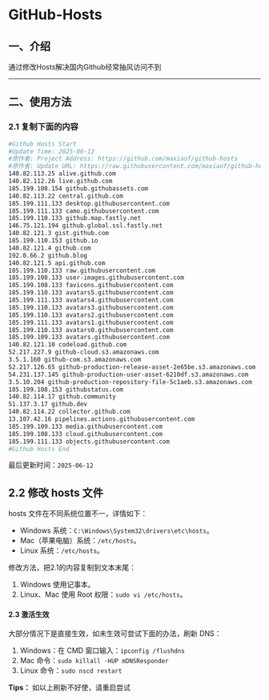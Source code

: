 # GitHub-Hosts

## 一、介绍
通过修改Hosts解决国内Github经常抽风访问不到

---

## 二、使用方法

### 2.1 复制下面的内容
```bash
#Github Hosts Start
#Update Time: 2025-06-12
#原作者: Project Address: https://github.com/maxiaof/github-hosts
#原作者: Update URL: https://raw.githubusercontent.com/maxiaof/github-hosts/master/hosts
140.82.113.25 alive.github.com
140.82.112.26 live.github.com
185.199.108.154 github.githubassets.com
140.82.113.22 central.github.com
185.199.111.133 desktop.githubusercontent.com
185.199.111.133 camo.githubusercontent.com
185.199.110.133 github.map.fastly.net
146.75.121.194 github.global.ssl.fastly.net
140.82.121.3 gist.github.com
185.199.110.153 github.io
140.82.121.4 github.com
192.0.66.2 github.blog
140.82.121.5 api.github.com
185.199.110.133 raw.githubusercontent.com
185.199.108.133 user-images.githubusercontent.com
185.199.108.133 favicons.githubusercontent.com
185.199.110.133 avatars5.githubusercontent.com
185.199.111.133 avatars4.githubusercontent.com
185.199.110.133 avatars3.githubusercontent.com
185.199.110.133 avatars2.githubusercontent.com
185.199.111.133 avatars1.githubusercontent.com
185.199.110.133 avatars0.githubusercontent.com
185.199.109.133 avatars.githubusercontent.com
140.82.121.10 codeload.github.com
52.217.227.9 github-cloud.s3.amazonaws.com
3.5.1.160 github-com.s3.amazonaws.com
52.217.126.65 github-production-release-asset-2e65be.s3.amazonaws.com
54.231.137.145 github-production-user-asset-6210df.s3.amazonaws.com
3.5.10.204 github-production-repository-file-5c1aeb.s3.amazonaws.com
185.199.108.153 githubstatus.com
140.82.114.17 github.community
51.137.3.17 github.dev
140.82.114.22 collector.github.com
13.107.42.16 pipelines.actions.githubusercontent.com
185.199.109.133 media.githubusercontent.com
185.199.108.133 cloud.githubusercontent.com
185.199.111.133 objects.githubusercontent.com
#Github Hosts End

```
最后更新时间：`2025-06-12`

## 2.2 修改 hosts 文件
hosts 文件在不同系统位置不一，详情如下：
- Windows 系统：`C:\Windows\System32\drivers\etc\hosts`。
- Mac（苹果电脑）系统：`/etc/hosts`。
- Linux 系统：`/etc/hosts`。

修改方法，把2.1的内容复制到文本末尾：

1. Windows 使用记事本。
2. Linux、Mac 使用 Root 权限：`sudo vi /etc/hosts`。

#### 2.3 激活生效
大部分情况下是直接生效，如未生效可尝试下面的办法，刷新 DNS：

1. Windows：在 CMD 窗口输入：`ipconfig /flushdns`
2. Mac 命令：`sudo killall -HUP mDNSResponder`
3. Linux 命令：`sudo nscd restart`

**Tips：** 如以上刷新不好使，请重启尝试
